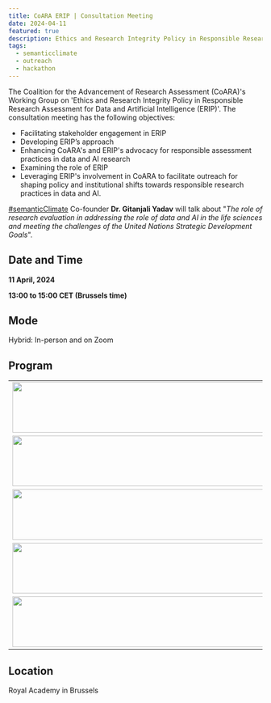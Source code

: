 ```yaml
---
title: CoARA ERIP | Consultation Meeting  
date: 2024-04-11
featured: true
description: Ethics and Research Integrity Policy in Responsible Research Assessment for Data and AI
tags:
  - semanticclimate
  - outreach
  - hackathon
---
```


The Coalition for the Advancement of Research Assessment (CoARA)'s Working Group on 'Ethics and Research Integrity Policy in Responsible Research Assessment for Data and Artificial Intelligence (ERIP)'. The consultation meeting has the following objectives:
- Facilitating stakeholder engagement in ERIP
- Developing ERIP’s approach
- Enhancing CoARA's and ERIP's advocacy for responsible assessment practices in data and AI research
- Examining the role of ERIP
- Leveraging ERIP's involvement in CoARA to facilitate outreach for shaping policy and institutional shifts towards responsible research practices in data and AI.      

[#semanticClimate](https://semanticclimate.github.io/p/en/) Co-founder **Dr. Gitanjali Yadav** will talk about "*The role of research evaluation in addressing the role of data and AI in the life sciences and meeting the challenges of the United Nations Strategic Development Goals*".

## Date and Time

**11 April, 2024**

**13:00 to 15:00 CET (Brussels time)**

## Mode

Hybrid: In-person and on Zoom

## Program 

<table>
  <tr>
    <td>
      <img src='{{ "/static/img/meeting1.jpg" | url }}' width="500" height="100">
    </td>
  </tr>
   <tr>
    <td>
      <img src='{{ "/static/img/meeting2.jpg" | url }}' width="500" height="100">
    </td>
  </tr>
  <tr>
    <td>
      <img src='{{ "/static/img/meeting3.jpg" | url }}' width="500" height="100">
    </td>
  </tr>
  <td>
      <img src='{{ "/static/img/meeting4.jpg" | url }}' width="500" height="100">
    </td>
  </tr>
  <td>
      <img src='{{ "/static/img/meeting5.jpg" | url }}' width="500" height="100">
    </td>
  </tr>
</table>


## Location

Royal Academy in Brussels









